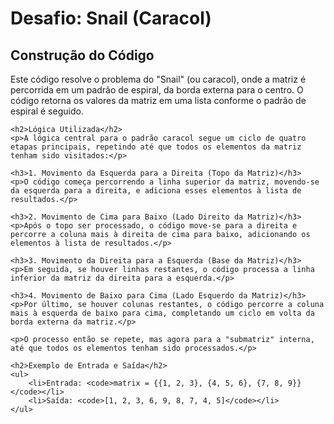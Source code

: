 <h1>Desafio: Snail (Caracol)</h1>
    <h2>Construção do Código</h2>
    <p>Este código resolve o problema do "Snail" (ou caracol), onde a matriz é percorrida em um padrão de espiral, da borda externa para o centro. O código retorna os valores da matriz em uma lista conforme o padrão de espiral é seguido.</p>
    
    <h2>Lógica Utilizada</h2>
    <p>A lógica central para o padrão caracol segue um ciclo de quatro etapas principais, repetindo até que todos os elementos da matriz tenham sido visitados:</p>
    
    <h3>1. Movimento da Esquerda para a Direita (Topo da Matriz)</h3>
    <p>O código começa percorrendo a linha superior da matriz, movendo-se da esquerda para a direita, e adiciona esses elementos à lista de resultados.</p>
    
    <h3>2. Movimento de Cima para Baixo (Lado Direito da Matriz)</h3>
    <p>Após o topo ser processado, o código move-se para a direita e percorre a coluna mais à direita de cima para baixo, adicionando os elementos à lista de resultados.</p>
    
    <h3>3. Movimento da Direita para a Esquerda (Base da Matriz)</h3>
    <p>Em seguida, se houver linhas restantes, o código processa a linha inferior da matriz da direita para a esquerda.</p>
    
    <h3>4. Movimento de Baixo para Cima (Lado Esquerdo da Matriz)</h3>
    <p>Por último, se houver colunas restantes, o código percorre a coluna mais à esquerda de baixo para cima, completando um ciclo em volta da borda externa da matriz.</p>
    
    <p>O processo então se repete, mas agora para a "submatriz" interna, até que todos os elementos tenham sido processados.</p>
    
    <h2>Exemplo de Entrada e Saída</h2>
    <ul>
        <li>Entrada: <code>matrix = {{1, 2, 3}, {4, 5, 6}, {7, 8, 9}}</code></li>
        <li>Saída: <code>[1, 2, 3, 6, 9, 8, 7, 4, 5]</code></li>
    </ul>
